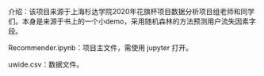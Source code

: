 介绍：该项目来源于上海杉达学院2020年花旗杯项目数据分析项目组老师和同学们。本身是来源于书上的一个小demo，采用随机森林的方法预测用户流失因素字段。



Recommender.ipynb：项目主文件，需使用 jupyter 打开。

uwide.csv：数据文件。